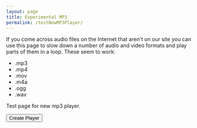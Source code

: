 ```yaml
---
layout: page
title: Experimental MP3
permalink: /testNewMP3Player/
---
```

<div class="player">
<div id="audioPlayer"></div>
<div id="showPlayer">

<p>If you come across audio files on the Internet that aren't on our
site you can use this page to slow down a number of audio and video
formats and play parts of them in a loop.
These seem to work:
</p>

<ul>
<li>.mp3</li>
<li>.mp4</li>
<li>.mov</li>
<li>.m4a</li>
<li>.ogg</li>
<li>.wav</li>

</ul>

<p>
Test page for new mp3 player.
</p>


<input type="button" class="filterButton" onclick="getURL()" value="Create Player">

</div>
</div>
<div id="Hits"></div>
<script src="{{ site.mp3_host }}/js/New_audioplayer.js"></script>
<script src="{{ site.mp3_host }}/js/wNumb.js"></script>


<style>
.noUi-handle {
  border: 1px solid #D9D9D9;
  border-radius: 3px;
  background: blue;
  cursor: default;
  box-shadow: inset 0 0 1px #FFF, inset 0 1px 7px #EBEBEB, 0 3px 6px -3px #BBB;
}
</style>
<script>
/*
//<audio id="audio" preload="none" src="../mp3/air-tune-the.mp3"></audio>
  // Show loading animation.
  var playPromise = audio.play();

  if (playPromise !== undefined) {
    playPromise.then(_ => {
      // Automatic playback started!
      // Show playing UI.
    })
    .catch(error => {
      // Auto-play was prevented
      // Show paused UI.
    });
  }
*/
</script>


<script>
var origins = null;

function createSlider(SliderName){
audioSlider=document.getElementById(SliderName);
origins = audioSlider.getElementsByClassName('noUi-origin');
  noUiSlider.create(audioSlider, {
      start: [0, 0, 400],
      //tooltips: [wNumb({decimals: 1}), false, wNumb({decimals: 1})],
  		connect: [false, true, true, false],
  		//pips: {mode: 'count', values: 6, density: 6},
      animate: true,
      animationDuration: 400,
      behaviour: 'drag',
      step: 0.25,
      range: {
          'min': 0,
          'max': 100
      }
  });
var slowDownSliderName = RSplayABC;//HACK
  noUiSlider.create(slowDownSliderName, {  
      start: [100],
      tooltips: [wNumb({decimals: 0, suffix: '%'})],
  		pips: {mode: 'count', values: 3, density: 10, format: wNumb({decimals: 0, suffix: '%'})},
      range: {
          'min': 50,
          'max': 120
      }
  });

  var Handles = audioSlider.querySelectorAll('.noUi-handle');
  alert(Handles.length);
  var classes = ['h-1-color', 'h-2-color', 'h-3-color'];
  for (var i = 0; i < Handles.length; i++) {
      Handles[i].classList.add(classes[i]);
  };


  slowDownSliderName.noUiSlider.on('set', function(value){
       setPlaySpeed(null, value/100);
  });

  audioSlider.noUiSlider.on('start', function (values, handle) {
    //alert("start");

      var turnAudioBackOn=false; //local flag to handle audio
      if (OneAudioPlayer.paused==false){ // audio is currently playing.
          OneAudioPlayer.pause(); // first pause the audio
          trunAudioBackOn = true;
      }
  });

  audioSlider.noUiSlider.on('update', function (values, handle) {
    if (handle === 1) {
      var audioPositionScreenLocation = 'APos' + Tune_ID;
      var durationScreenLocation = 'Dur' + Tune_ID;
      New_adjustAudioPosition(audioPositionScreenLocation, durationScreenLocation, values[1]);
      //New_setAudioPosition(Tune_ID, values[1]);
    }
  });

  audioSlider.noUiSlider.on('change', function (values, handle) {
    var audioPositionScreenLocation = 'APos' + Tune_ID;
    var durationScreenLocation = 'Dur' + Tune_ID;
    //alert(audioPositionScreenLocation+", "+durationScreenLocation);
    if (handle === 0) {
          BeginLoopTime = values[0];
          EndLoopTime = values[2];
          OneAudioPlayer.addEventListener("timeupdate", setAudioLoops);
    } else if (handle === 2) {
          BeginLoopTime = values[0];
          EndLoopTime = values[2];
          OneAudioPlayer.addEventListener("timeupdate", setAudioLoops);
    } else if (handle === 1) {
          New_setAudioPosition(audioPositionScreenLocation, values[1]);
    }
    if (trunAudioBackOn){ // audio was  playing when they fiddled with the sliders
        OneAudioPlayer.play(); // then turn it back on
        trunAudioBackOn = false; // and reset the flag
    }

    //PreviousAudioID = audioID;

  });

//Style position slider to be different colour
//origins[1].setAttribute('disabled', true);
}


function getURL() {
    var mp3url = "../mp3/air-tune-the.mp3";
    audioPlayer.innerHTML = createAudioPlayer();
    showPlayer.innerHTML = '<h4>Playing ' + mp3url + '</h4>';
    showPlayer.innerHTML += createMP3player_experimental('playABC', mp3url, 'mp3player_tunepage');
    OneAudioPlayer.src = mp3url;
    createSlider('playPositionplayABC');
    //OneAudioPlayer.pause();

}
function reloadPage() {
    window.location.reload(true);
}

</script>
<style>
.h-1-color {background: #181;}
.h-2-color {background: #b44;}
.h-3-color {background: #181;}
</style>
